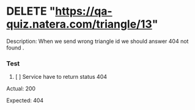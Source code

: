 #  DELETE "https://qa-quiz.natera.com/triangle/13"

Description: When we send wrong triangle id we should answer 404 not found . 

### Test

1. [ ]  Service have to return status 404 

Actual: 200	

Expected: 404


